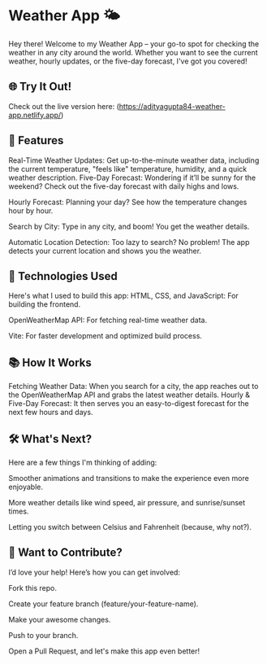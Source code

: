 # Weather App 🌤️
Hey there! Welcome to my Weather App – your go-to spot for checking the weather in any city around the world. 
Whether you want to see the current weather, hourly updates, or the five-day forecast, I've got you covered!

## 🌐 Try It Out!
Check out the live version here: (https://adityagupta84-weather-app.netlify.app/)

## 🌟 Features
Real-Time Weather Updates: Get up-to-the-minute weather data, including the current temperature, "feels like" temperature, humidity, and a quick weather description.
Five-Day Forecast: Wondering if it’ll be sunny for the weekend? Check out the five-day forecast with daily highs and lows.

Hourly Forecast: Planning your day? See how the temperature changes hour by hour.

Search by City: Type in any city, and boom! You get the weather details.

Automatic Location Detection: Too lazy to search? No problem! The app detects your current location and shows you the weather.

## 🚀 Technologies Used

Here's what I used to build this app:
HTML, CSS, and JavaScript: For building the frontend.

OpenWeatherMap API: For fetching real-time weather data.

Vite: For faster development and optimized build process.

## 📚 How It Works
Fetching Weather Data: When you search for a city, the app reaches out to the OpenWeatherMap API and grabs the latest weather details.
Hourly & Five-Day Forecast: It then serves you an easy-to-digest forecast for the next few hours and days.

## 🛠️ What's Next?

Here are a few things I'm thinking of adding:

Smoother animations and transitions to make the experience even more enjoyable.

More weather details like wind speed, air pressure, and sunrise/sunset times.

Letting you switch between Celsius and Fahrenheit (because, why not?).

## 🤝 Want to Contribute?

I’d love your help! Here’s how you can get involved:

Fork this repo.

Create your feature branch (feature/your-feature-name).

Make your awesome changes.

Push to your branch.

Open a Pull Request, and let's make this app even better!


